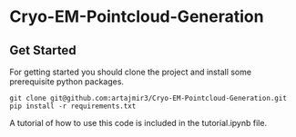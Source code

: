 # Cryo-EM-Pointcloud-Generation

## Get Started
For getting started you should clone the project and install some prerequisite python packages.
```
git clone git@github.com:artajmir3/Cryo-EM-Pointcloud-Generation.git
pip install -r requirements.txt
```
A tutorial of how to use this code is included in the tutorial.ipynb file.
